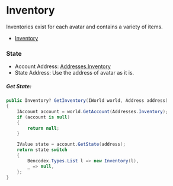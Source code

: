 # Inventory

Inventories exist for each avatar and contains a variety of items.

- [Inventory](https://github.com/planetarium/lib9c/blob/main/Lib9c/Model/Item/Inventory.cs)

### State

- Account Address: [Addresses.Inventory](https://github.com/planetarium/lib9c/blob/1.17.3/Lib9c/Addresses.cs#L45)
- State Address: Use the address of avatar as it is.

##### Get State:

```cs
public Inventory? GetInventory(IWorld world, Address address)
{
    IAccount account = world.GetAccount(Addresses.Inventory);
    if (account is null)
    {
        return null;
    }

    IValue state = account.GetState(address);
    return state switch
    {
        Bencodex.Types.List l => new Inventory(l),
        _ => null,
    };
}
```

